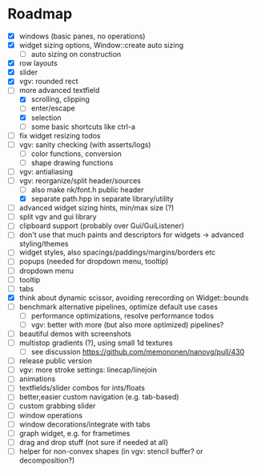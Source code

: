 # Roadmap

- [x] windows (basic panes, no operations)
- [x] widget sizing options, Window::create auto sizing
  - [ ] auto sizing on construction
- [x] row layouts
- [x] slider
- [x] vgv: rounded rect
- [ ] more advanced textfield
  - [x] scrolling, clipping
  - [ ] enter/escape
  - [x] selection
  - [ ] some basic shortcuts like ctrl-a
- [ ] fix widget resizing todos
- [ ] vgv: sanity checking (with asserts/logs)
  - [ ] color functions, conversion
  - [ ] shape drawing functions
- [ ] vgv: antialiasing
- [ ] vgv: reorganize/split header/sources
  - [ ] also make nk/font.h public header
  - [x] separate path.hpp in separate library/utility
- [ ] advanced widget sizing hints, min/max size (?)
- [ ] split vgv and gui library
- [ ] clipboard support (probably over Gui/GuiListener)
- [ ] don't use that much paints and descriptors for widgets
  -> advanced styling/themes
- [ ] widget styles, also spacings/paddings/margins/borders etc
- [ ] popups (needed for dropdown menu, tooltip)
- [ ] dropdown menu
- [ ] tooltip
- [ ] tabs
- [x] think about dynamic scissor, avoiding rerecording on Widget::bounds
- [ ] benchmark alternative pipelines, optimize default use cases
  - [ ] performance optimizations, resolve performance todos
  - [ ] vgv: better with more (but also more optimized) pipelines?
- [ ] beautiful demos with screenshots
- [ ] multistop gradients (?), using small 1d textures
  - [ ] see discussion https://github.com/memononen/nanovg/pull/430
- [ ] release public version
- [ ] vgv: more stroke settings: linecap/linejoin
- [ ] animations
- [ ] textfields/slider combos for ints/floats
- [ ] better,easier custom navigation (e.g. tab-based)
- [ ] custom grabbing slider
- [ ] window operations
- [ ] window decorations/integrate with tabs
- [ ] graph widget, e.g. for frametimes
- [ ] drag and drop stuff (not sure if needed at all)
- [ ] helper for non-convex shapes (in vgv: stencil buffer? or decomposition?)
